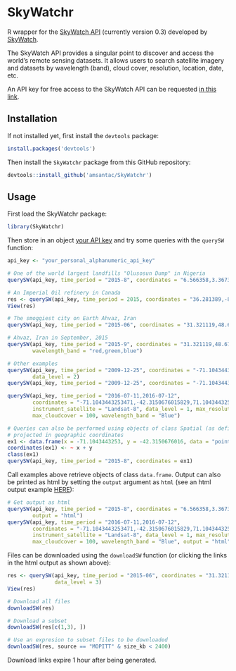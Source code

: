 
# SkyWatchr

R wrapper for the [SkyWatch API][SkyWatch API] (currently version 0.3) developed by [SkyWatch].

The SkyWatch API provides a singular point to discover and access the world’s remote sensing datasets. It allows users to search satellite imagery and datasets by wavelength (band), cloud cover, resolution, location, date, etc.

An API key for free access to the SkyWatch API can be requested [in this link].

## Installation

If not installed yet, first install the `devtools` package:


```r
install.packages('devtools')
```

Then install the `SkyWatchr` package from this GitHub repository:


```r
devtools::install_github('amsantac/SkyWatchr')
```

## Usage

First load the SkyWatchr package:


```r
library(SkyWatchr)
```

Then store in an object [your API key] and try some queries with the `querySW` function:


```r
api_key <- "your_personal_alphanumeric_api_key"

# One of the world largest landfills "Olusosun Dump" in Nigeria
querySW(api_key, time_period = "2015-8", coordinates = "6.566358,3.367358,6.586358,3.387358")

# An Imperial Oil refinery in Canada
res <- querySW(api_key, time_period = 2015, coordinates = "36.281389,-80.060278", data_level = 3)
View(res)

# The smoggiest city on Earth Ahvaz, Iran
querySW(api_key, time_period = "2015-06", coordinates = "31.321119,48.676074", data_level = 3)

# Ahvaz, Iran in September, 2015
querySW(api_key, time_period = "2015-9", coordinates = "31.321119,48.676074", data_level = 1, 
        wavelength_band = "red,green,blue")

# Other examples
querySW(api_key, time_period = "2009-12-25", coordinates = "-71.1043443253471,-42.3150676015829", 
        data_level = 2)
querySW(api_key, time_period = "2009-12-25", coordinates = "-71.1043443253471,-42.3150676015829")

querySW(api_key, time_period = "2016-07-11,2016-07-12", 
        coordinates = "-71.1043443253471,-42.3150676015829,71.1043443253471,-42.3150676015829,71.1043443253471,42.3150676015829,-71.1043443253471,42.3150676015829,-71.1043443253471,-42.3150676015829",
        instrument_satellite = "Landsat-8", data_level = 1, max_resolution = 30, 
        max_cloudcover = 100, wavelength_band = "Blue")

# Queries can also be performed using objects of class Spatial (as defined by the sp package) 
# projected in geographic coordinates
ex1 <- data.frame(x = -71.1043443253, y = -42.3150676016, data = "point")
coordinates(ex1) <- ~ x + y
class(ex1)
querySW(api_key, time_period = "2015-8", coordinates = ex1)
```

Call examples above retrieve objects of class `data.frame`. Output can also be printed as html by setting the `output` argument as `html` (see an html output example [HERE]):


```r
# Get output as html
querySW(api_key, time_period = "2015-8", coordinates = "6.566358,3.367358,6.586358,3.387358", 
        output = "html")
querySW(api_key, time_period = "2016-07-11,2016-07-12", 
        coordinates = "-71.1043443253471,-42.3150676015829,71.1043443253471,-42.3150676015829,71.1043443253471,42.3150676015829,-71.1043443253471,42.3150676015829,-71.1043443253471,-42.3150676015829",
        instrument_satellite = "Landsat-8", data_level = 1, max_resolution = 30, 
        max_cloudcover = 100, wavelength_band = "Blue", output = "html")
```

Files can be downloaded using the `downloadSW` function (or clicking the links in the html output as shown above):


```r
res <- querySW(api_key, time_period = "2015-06", coordinates = "31.321119,48.676074", 
               data_level = 3)
View(res)

# Download all files
downloadSW(res)

# Download a subset
downloadSW(res[c(1,3), ])

# Use an expresion to subset files to be downloaded
downloadSW(res, source == "MOPITT" & size_kb < 2400)
```

Download links expire 1 hour after being generated.

[SkyWatch]: http://www.skywatch.co/
[SkyWatch API]: https://github.com/skywatchspaceapps/api/blob/master/README.md
[in this link]: http://www.skywatch.co/request-access
[R]: https://cran.r-project.org/
[RStudio IDE]: https://www.rstudio.com/products/rstudio/download/
[your API key]: http://www.skywatch.co/request-access
[HERE]: https://amsantac.github.io/SkyWatchr/examples/html_output_example.html
